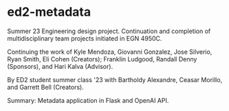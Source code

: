 # ed2-metadata

Summer 23 Engineering design project. Continuation and completion of multidisciplinary team projects initiated in EGN 4950C.

Continuing the work of Kyle Mendoza, Giovanni Gonzalez, Jose Silverio, Ryan Smith, Eli Cohen (Creators); Franklin Ludgood, Randall Denny (Sponsors), and Hari Kalva (Advisor).

By ED2 student summer class '23 with Bartholdy Alexandre, Ceasar Morillo, and Garrett Bell (Creators).

Summary: Metadata application in Flask and OpenAI API.
